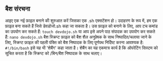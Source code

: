 ## बैश संरचना
आइए एक नई फ़ाइल बनाने की शुरुआत करें जिसका एक .sh एक्सटेंशन हो। उदाहरण के रूप में, हम एक फ़ाइल बना सकते हैं जिसे डेवडोजो.sh कहा जा सकता है।
उस फ़ाइल को बनाने के लिए, आप टच कमांड का उपयोग कर सकते हैं:
`touch devdojo.sh`
या आप इसे अपने पाठ संपादक का उपयोग कर सकते हैं:
`nano devdojo.sh`
बैश स्क्रिप्ट फ़ाइल को बैश शैल अनुप्रेषक के साथ निष्पादित/चलाया जाने के लिए, स्क्रिप्ट फ़ाइल की पहली पंक्ति को बैश निष्पादक के लिए पूर्णपथ निर्दिष्ट करना आवश्यक है:
`#!/bin/bash`
इसे यह भी 'शेबैंग' कहा जाता है।
शेबैंग का यह एकमात्र कार्य है कि ऑपरेटिंग सिस्टम को सूचित करता है कि स्क्रिप्ट को /बिन/बैश निष्पादक के साथ चलाए।